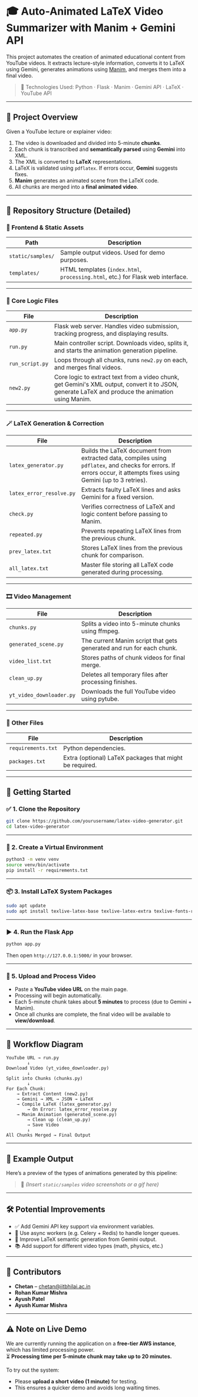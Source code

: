 
# 🎓 Auto-Animated LaTeX Video Summarizer with Manim + Gemini API

This project automates the creation of animated educational content from YouTube videos. It extracts lecture-style information, converts it to LaTeX using Gemini, generates animations using [Manim](https://www.manim.community/), and merges them into a final video.

> 🔧 Technologies Used: Python · Flask · Manim · Gemini API · LaTeX · YouTube API

---

## 📌 Project Overview

Given a YouTube lecture or explainer video:
1. The video is downloaded and divided into 5-minute **chunks**.
2. Each chunk is transcribed and **semantically parsed** using **Gemini** into XML.
3. The XML is converted to **LaTeX** representations.
4. LaTeX is validated using `pdflatex`. If errors occur, **Gemini** suggests fixes.
5. **Manim** generates an animated scene from the LaTeX code.
6. All chunks are merged into a **final animated video**.

---

## 📂 Repository Structure (Detailed)

### 📁 Frontend & Static Assets

| Path | Description |
|------|-------------|
| `static/samples/` | Sample output videos. Used for demo purposes. |
| `templates/` | HTML templates (`index.html`, `processing.html`, etc.) for Flask web interface. |

---

### 🧠 Core Logic Files

| File | Description |
|------|-------------|
| `app.py` | Flask web server. Handles video submission, tracking progress, and displaying results. |
| `run.py` | Main controller script. Downloads video, splits it, and starts the animation generation pipeline. |
| `run_script.py` | Loops through all chunks, runs `new2.py` on each, and merges final videos. |
| `new2.py` | Core logic to extract text from a video chunk, get Gemini's XML output, convert it to JSON, generate LaTeX and produce the animation using Manim. |

---

### 🪄 LaTeX Generation & Correction

| File | Description |
|------|-------------|
| `latex_generator.py` | Builds the LaTeX document from extracted data, compiles using `pdflatex`, and checks for errors. If errors occur, it attempts fixes using Gemini (up to 3 retries). |
| `latex_error_resolve.py` | Extracts faulty LaTeX lines and asks Gemini for a fixed version. |
| `check.py` | Verifies correctness of LaTeX and logic content before passing to Manim. |
| `repeated.py` | Prevents repeating LaTeX lines from the previous chunk. |
| `prev_latex.txt` | Stores LaTeX lines from the previous chunk for comparison. |
| `all_latex.txt` | Master file storing all LaTeX code generated during processing. |

---

### 🎞️ Video Management

| File | Description |
|------|-------------|
| `chunks.py` | Splits a video into 5-minute chunks using ffmpeg. |
| `generated_scene.py` | The current Manim script that gets generated and run for each chunk. |
| `video_list.txt` | Stores paths of chunk videos for final merge. |
| `clean_up.py` | Deletes all temporary files after processing finishes. |
| `yt_video_downloader.py` | Downloads the full YouTube video using pytube. |

---

### 📄 Other Files

| File | Description |
|------|-------------|
| `requirements.txt` | Python dependencies. |
| `packages.txt` | Extra (optional) LaTeX packages that might be required. |

---

## 🚀 Getting Started

### ✅ 1. Clone the Repository

```bash
git clone https://github.com/yourusername/latex-video-generator.git
cd latex-video-generator
```

---

### 🧪 2. Create a Virtual Environment

```bash
python3 -m venv venv
source venv/bin/activate
pip install -r requirements.txt
```

---

### 📦 3. Install LaTeX System Packages

```bash
sudo apt update
sudo apt install texlive-latex-base texlive-latex-extra texlive-fonts-recommended texlive-plain-generic -y
```

---

### ▶️ 4. Run the Flask App

```bash
python app.py
```

Then open `http://127.0.0.1:5000/` in your browser.

---

### 🎥 5. Upload and Process Video

- Paste a **YouTube video URL** on the main page.
- Processing will begin automatically.
- Each 5-minute chunk takes about **5 minutes** to process (due to Gemini + Manim).
- Once all chunks are complete, the final video will be available to **view/download**.

---

## 🔄 Workflow Diagram

```plaintext
YouTube URL → run.py
        ↓
Download Video (yt_video_downloader.py)
        ↓
Split into Chunks (chunks.py)
        ↓
For Each Chunk:
    → Extract Content (new2.py)
    → Gemini → XML → JSON → LaTeX
    → Compile LaTeX (latex_generator.py)
        → On Error: latex_error_resolve.py
    → Manim Animation (generated_scene.py)
        → Clean up (clean_up.py)
        → Save Video
        ↓
All Chunks Merged → Final Output
```

---

## 🧪 Example Output

Here’s a preview of the types of animations generated by this pipeline:

> 📍 *(Insert `static/samples` video screenshots or a gif here)*

---

## 🛠️ Potential Improvements


- ✅ Add Gemini API key support via environment variables.
- 🔄 Use async workers (e.g. Celery + Redis) to handle longer queues.
- 🧠 Improve LaTeX semantic generation from Gemini output.
- 📚 Add support for different video types (math, physics, etc.)

---


## 👥 Contributors

- **Chetan** – [chetan@iitbhilai.ac.in](mailto:chetan@iitbhilai.ac.in)  
- **Rohan Kumar Mishra**  
- **Ayush Patel**  
- **Ayush Kumar Mishra**

---

## ⚠️ Note on Live Demo

We are currently running the application on a **free-tier AWS instance**, which has limited processing power.  
⏳ **Processing time per 5-minute chunk may take up to 20 minutes.**  

To try out the system:
- Please **upload a short video (1 minute)** for testing.
- This ensures a quicker demo and avoids long waiting times.
